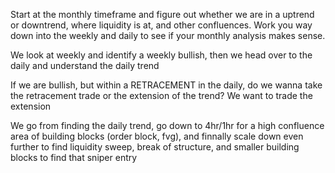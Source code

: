 Start at the monthly timeframe and figure out whether we are in a uptrend or downtrend, where liquidity is at, and other confluences.
Work you way down into the weekly and daily to see if your monthly analysis makes sense.

We look at weekly and identify a weekly bullish, then we head over to the daily and understand the daily trend

If we are bullish, but within a RETRACEMENT in the daily, do we wanna take the retracement trade or the extension of the trend?
We want to trade the extension 

We go from finding the daily trend, go down to 4hr/1hr for a high confluence area of building blocks (order block, fvg), and finnally scale down even further to find liquidity sweep, break of structure, and smaller building blocks to find that sniper entry

